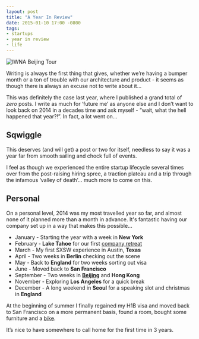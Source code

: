 ```yaml
---
layout: post
title: "A Year In Review"
date: 2015-01-10 17:00 -0800
tags:
- startups
- year in review
- life
---
```


![IWNA Beijing Tour](/images/baidu.jpg)

Writing is always the first thing that gives, whether we’re having a bumper month or a ton of trouble with our architecture and product - it seems as though there is always an excuse not to write about it...

This was definitely the case last year, where I published a grand total of _zero_ posts. I write as much for ‘future me’ as anyone else and I don’t want to look back on 2014 in a decades time and ask myself - “wait, what the hell happened that year?!”. In fact, a lot went on...


## Sqwiggle
This deserves (and will get) a post or two for itself, needless to say it was a year far from smooth sailing and chock full of events.

I feel as though we experienced the entire startup lifecycle several times over from the post-raising hiring spree, a traction plateau and a trip through the infamous ‘valley of death’... much more to come on this.


## Personal
On a personal level, 2014 was my most travelled year so far, and almost none of it planned more than a month in advance. It's fantastic having our company set up in a way that makes this possible...

- January - Starting the year with a week in **New York**
- February - **Lake Tahoe** for our first [company retreat](http://blog.sqwiggle.com/lessons-learned-first-company-retreat/)
- March - My first SXSW experience in Austin, **Texas**
- April - Two weeks in **Berlin** checking out the scene
- May - Back to **England** for two weeks sorting out visa
- June - Moved back to **San Francisco**
- September - Two weeks in **[Beijing](https://medium.com/@kinwong/introducing-the-china-trek-for-founders-6a5f13ea2d3)** and **Hong Kong**
- November - Exploring **Los Angeles** for a quick break
- December - A long weekend in **Seoul** for a speaking slot and christmas in **England**

At the beginning of summer I finally regained my H1B visa and moved back to San Francisco on a more permanent basis, found a room, bought some furniture and a [bike](http://instagram.com/p/rDO9jDpHUY).

It’s nice to have somewhere to call home for the first time in 3 years.
